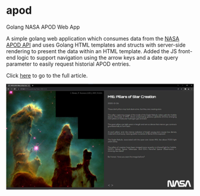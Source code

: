 # apod
Golang NASA APOD Web App

A simple golang web application which consumes data from the [NASA APOD API](https://api.nasa.gov/) and uses Golang HTML templates and structs with server-side rendering to present the data within an HTML template. Added the JS front-end logic to support navigation using the arrow keys and a date query parameter to easily request historial APOD entries.

Click [here](https://dreeves.dev/article/web-development/go-lang-webapp-development-on-google-cloud-app-engine/) to go to the full article.

![Webapp screenshot](/public/screenshot.jpg)
